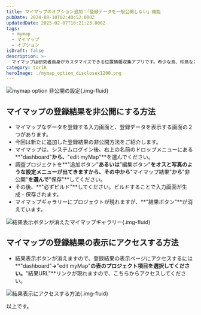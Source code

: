 ```yaml
---
title: マイマップのオプション追加：「登録データを一般公開しない」機能
pubDate: 2024-08-10T02:40:52.000Z
updatedDate: 2025-02-07T18:21:23.000Z
tags:
  - mymap
  - マイマップ
  - オプション
isDraft: false
description: >-
  マイマップは研究者自身がカスタマイズできる位置情報収集アプリです。希少な鳥、珍鳥など登録データを公開したくない場合もあるので、オプションで非公開を選択できるようにしました。その使い方をご紹介します。
category: toriR
heroImage: ./mymap_option_disclosex1200.png
---
```


![mymap option 非公開の設定](https://object-storage.tyo2.conoha.io/v1/nc_938a9d00d6004f1390c354d4a15ef25b/blog-astro-assets/blog-images/61C4C9C869AC43108DCAB5A22FE60067/mymap_option_disclosex1200.png){.img-fluid}



## マイマップの登録結果を非公開にする方法

- マイマップなデータを登録する入力画面と、登録データを表示する画面の２つがあります。
- 今回は新たに追加した登録結果の非公開方法をご紹介します。
- マイマップは、システムログイン後、右上の名前のドロップメニューにある**"dashboard"**から、**"edit myMap"**を選んでください。
- 調査プロジェクトを**"追加ボタン"**あるいは**"編集ボタン"**をオスと写真のような設定メニューが出てきますから、その中から**"マイマップ結果"**から**"非公開"**を選んで**"保存"**してください。
- その後、**"必ずビルド"**してください。ビルドすることで入力画面が生成・保存されます。
- マイマップギャラリーにプロジェクトが現れますが、**"結果ボタン"**が消えています。



![結果表示ボタンが消えたマイマップギャラリー](https://object-storage.tyo2.conoha.io/v1/nc_938a9d00d6004f1390c354d4a15ef25b/blog-astro-assets/blog-images/61C4C9C869AC43108DCAB5A22FE60067/mymap_garalleyx1200.png){.img-fluid}



## マイマップの登録結果の表示にアクセスする方法

- 結果表示ボタンが消えますので、登録結果の表示ページにアクセスするには**"dashboard"**→**"edit myMap"**の表のプロジェクト項目を選択してください。**"結果URL"**リンクが現れますので、こちらからアクセスしてください。



![結果表示にアクセスする方法](https://object-storage.tyo2.conoha.io/v1/nc_938a9d00d6004f1390c354d4a15ef25b/blog-astro-assets/blog-images/61C4C9C869AC43108DCAB5A22FE60067/mymap_disclose_accessx1200.png){.img-fluid}







以上です。
